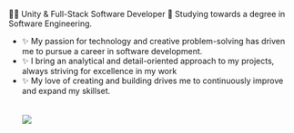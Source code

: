 
👨‍🎓 Unity & Full-Stack Software Developer 
🌱 Studying towards a degree in Software Engineering.

- ✨ My passion for technology and creative problem-solving has driven me to pursue a career in software development.
- ✨ I bring an analytical and detail-oriented approach to my projects, always striving for excellence in my work
- ✨ My love of creating and building drives me to continuously improve and expand my skillset.<br><br><br>
  ![](https://komarev.com/ghpvc/?username=Nita1001&color=lightgrey)
<!--
**Nita1001/Nita1001** is a ✨ _special_ ✨ repository because its `README.md` (this file) appears on your GitHub profile.

Here are some ideas to get you started:

- 🔭 I’m currently working on ...
- 🌱 I’m currently learning ...
- 👯 I’m looking to collaborate on ...
- 🤔 I’m looking for help with ...
- 💬 Ask me about ...
- 📫 How to reach me: ...
- 😄 Pronouns: ...
- ⚡ Fun fact: ...
-->
